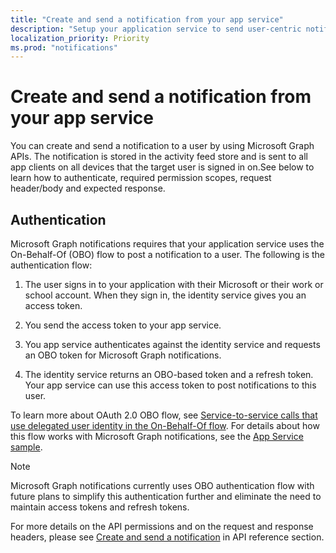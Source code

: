 ```yaml
---
title: "Create and send a notification from your app service"
description: "Setup your application service to send user-centric notifications to various clients via the Microsoft Graph. "
localization_priority: Priority
ms.prod: "notifications"
---
```



# Create and send a notification from your app service

You can create and send a notification to a user by using Microsoft Graph APIs. The notification is stored in the activity feed store and is sent to all app clients on all devices that the target user is signed in on.See below to learn how to authenticate, required permission scopes, request header/body and expected response.

## Authentication

Microsoft Graph notifications requires that your application service uses the On-Behalf-Of (OBO) flow to post a notification to a user. The following is the authentication flow:

1.  The user signs in to your application with their Microsoft or their work or school account. When they sign in, the identity service gives you an access token.

2.  You send the access token to your app service.

3.  You app service authenticates against the identity service and requests an OBO token for Microsoft Graph notifications.

4.  The identity service returns an OBO-based token and a refresh token. Your app service can use this access token to post notifications to this user.

To learn more about OAuth 2.0 OBO flow, see [Service-to-service calls that use delegated user identity in the On-Behalf-Of flow](https://docs.microsoft.com/en-us/azure/active-directory/develop/v1-oauth2-on-behalf-of-flow). For details about how this flow works with Microsoft Graph notifications, see the [App Service sample](https://aka.ms/gnsample-appservice).

> [!NOTE]
> Microsoft Graph notifications currently uses OBO authentication flow with future plans to simplify this authentication further and eliminate the need to maintain access tokens and refresh tokens.

For more details on the API permissions and on the request and response headers, please see [Create and send a notification](../api-reference/beta/api/notifications-post.md) in API reference section. 
